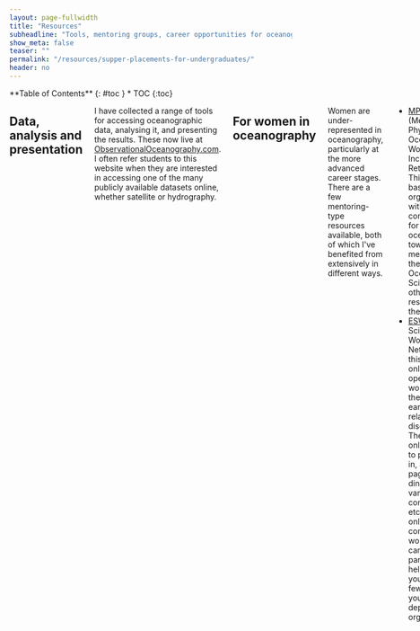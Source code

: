 ```yaml
---
layout: page-fullwidth
title: "Resources"
subheadline: "Tools, mentoring groups, career opportunities for oceanographers.. a bit of everything."
show_meta: false
teaser: ""
permalink: "/resources/supper-placements-for-undergraduates/"
header: no
---
```

<!--...and learn at the same time.-->


<div class="row">
<div class="medium-4 medium-push-8 columns" markdown="1">
<div class="panel radius" markdown="1">
**Table of Contents**
{: #toc }
*  TOC
{:toc}
</div>
</div><!-- /.medium-4.columns -->

<div class="medium-8 medium-pull-4 columns" markdown="1">

## Data, analysis and presentation
I have collected a range of tools for accessing oceanographic data, analysing it, and presenting the results.  These now live at [ObservationalOceanography.com](http://observationaloceanography.com).  I often refer students to this website when they are interested in accessing one of the many publicly available datasets online, whether satellite or hydrography.

## For women in oceanography

Women are under-represented in oceanography, particularly at the more advanced career stages.  There are a few mentoring-type resources available, both of which I've benefited from extensively in different ways.
* [MPOWIR](http://mpowir.org/) (Mentoring Physical Oceanography Women to Increase Retention) – This is a US-based organisation with conferences for women in oceanography, townhall meetings at the AGU Ocean Sciences, and other resources on their website
* [ESWN](http://eswnonline.org/) (Earth Science Women’s Network) – this is an online network open to women around the world in earth science-related disciplines. There are online forums to participate in, a Facebook page, casual dinners at various conferences, etc. It’s a great online community of women, which can be particularly helpful if you’re one of few women in your department or organisation.


## Opportunities

### for undergraduates

* [Careers in oceanography](resources/ocean-related-careers/) – Job and career sites, and information about the annual Ocean careers fair at the NOC
* [Summer placement opportunities](resources/summer-placements-for-undergraduates/) for undergraduates at the University of Southampton, within the UK and abroad.
* [Awards for undergrads](resources/awards-for-undergraduates-and-graduate-students/) – different places you can apply for awards for work you’ve done, or travel awards to go to meetings, etc.


</div><!-- /.medium-8.columns -->
</div><!-- /.row -->